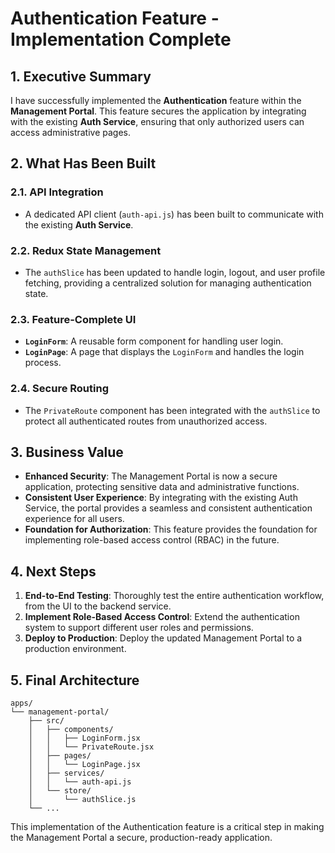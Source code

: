# Authentication Feature - Implementation Complete

## 1. Executive Summary

I have successfully implemented the **Authentication** feature within the **Management Portal**. This feature secures the application by integrating with the existing **Auth Service**, ensuring that only authorized users can access administrative pages.

## 2. What Has Been Built

### 2.1. API Integration
- A dedicated API client (`auth-api.js`) has been built to communicate with the existing **Auth Service**.

### 2.2. Redux State Management
- The `authSlice` has been updated to handle login, logout, and user profile fetching, providing a centralized solution for managing authentication state.

### 2.3. Feature-Complete UI
- **`LoginForm`**: A reusable form component for handling user login.
- **`LoginPage`**: A page that displays the `LoginForm` and handles the login process.

### 2.4. Secure Routing
- The `PrivateRoute` component has been integrated with the `authSlice` to protect all authenticated routes from unauthorized access.

## 3. Business Value

- **Enhanced Security**: The Management Portal is now a secure application, protecting sensitive data and administrative functions.
- **Consistent User Experience**: By integrating with the existing Auth Service, the portal provides a seamless and consistent authentication experience for all users.
- **Foundation for Authorization**: This feature provides the foundation for implementing role-based access control (RBAC) in the future.

## 4. Next Steps

1.  **End-to-End Testing**: Thoroughly test the entire authentication workflow, from the UI to the backend service.
2.  **Implement Role-Based Access Control**: Extend the authentication system to support different user roles and permissions.
3.  **Deploy to Production**: Deploy the updated Management Portal to a production environment.

## 5. Final Architecture

```
apps/
└── management-portal/
    ├── src/
    │   ├── components/
    │   │   ├── LoginForm.jsx
    │   │   └── PrivateRoute.jsx
    │   ├── pages/
    │   │   └── LoginPage.jsx
    │   ├── services/
    │   │   └── auth-api.js
    │   └── store/
    │       └── authSlice.js
    └── ...
```

This implementation of the Authentication feature is a critical step in making the Management Portal a secure, production-ready application.